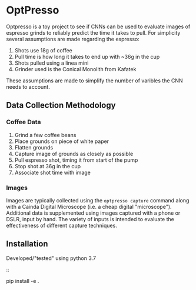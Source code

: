 # OptPresso

Optpresso is a toy project to see if CNNs can be used to evaluate images
of espresso grinds to reliably predict the time it takes to pull. For simplicity
several assumptions are made regarding the espresso:

1. Shots use 18g of coffee
2. Pull time is how long it takes to end up with ~36g in the cup
3. Shots pulled using a linea mini
4. Grinder used is the Conical Monolith from Kafatek

These assumptions are made to simplify the number of varibles the CNN needs
to account.

## Data Collection Methodology

### Coffee Data

1. Grind a few coffee beans
2. Place grounds on piece of white paper
3. Flatten grounds
4. Capture image of grounds as closely as possible
5. Pull espresso shot, timing it from start of the pump
6. Stop shot at 36g in the cup
7. Associate shot time with image

### Images

Images are typically collected using the `optpresso capture` command along with
a Cainda Digital Microscope (i.e. a cheap digital "microscope"). Additional data is
supplemented using images captured with a phone or DSLR, input by hand. The variety
of inputs is intended to evaluate the effectiveness of different capture techniques.

## Installation

Developed/"tested" using python 3.7

::

  pip install -e .


